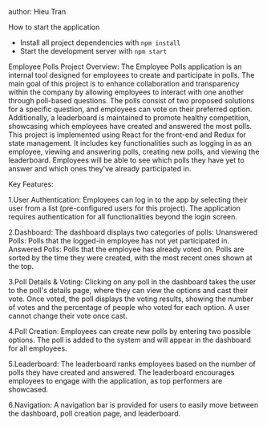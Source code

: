 author: Hieu Tran

How to start the application
- Install all project dependencies with `npm install`
- Start the development server with `npm start`

Employee Polls Project Overview:
The Employee Polls application is an internal tool designed for employees to create and participate in polls. The main goal of this project is to enhance collaboration and transparency within the company by allowing employees to interact with one another through poll-based questions. The polls consist of two proposed solutions for a specific question, and employees can vote on their preferred option. Additionally, a leaderboard is maintained to promote healthy competition, showcasing which employees have created and answered the most polls.
This project is implemented using React for the front-end and Redux for state management. It includes key functionalities such as logging in as an employee, viewing and answering polls, creating new polls, and viewing the leaderboard. Employees will be able to see which polls they have yet to answer and which ones they've already participated in.

Key Features:

1.User Authentication:
Employees can log in to the app by selecting their user from a list (pre-configured users for this project). The application requires authentication for all functionalities beyond the login screen.

2.Dashboard:
The dashboard displays two categories of polls:
Unanswered Polls: Polls that the logged-in employee has not yet participated in.
Answered Polls: Polls that the employee has already voted on.
Polls are sorted by the time they were created, with the most recent ones shown at the top.

3.Poll Details & Voting:
Clicking on any poll in the dashboard takes the user to the poll's details page, where they can view the options and cast their vote.
Once voted, the poll displays the voting results, showing the number of votes and the percentage of people who voted for each option. A user cannot change their vote once cast.

4.Poll Creation:
Employees can create new polls by entering two possible options. The poll is added to the system and will appear in the dashboard for all employees.

5.Leaderboard:
The leaderboard ranks employees based on the number of polls they have created and answered. The leaderboard encourages employees to engage with the application, as top performers are showcased.

6.Navigation:
A navigation bar is provided for users to easily move between the dashboard, poll creation page, and leaderboard.
